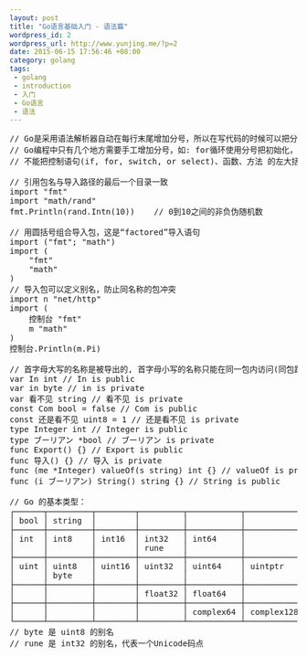 ```yaml
--- 
layout: post
title: "Go语言基础入门 - 语法篇"
wordpress_id: 2
wordpress_url: http://www.yunjing.me/?p=2
date: 2015-06-15 17:56:46 +08:00
category: golang
tags: 
 - golang
 - introduction
 - 入门
 - Go语言
 - 语法
---
```

<pre class="brush: Go" line="1">
// Go是采用语法解析器自动在每行末尾增加分号，所以在写代码的时候可以把分号省略。
// Go编程中只有几个地方需要手工增加分号，如: for循环使用分号把初始化，条件和遍历元素分开。在一行中有多条语句时，需要增加分号。
// 不能把控制语句(if, for, switch, or select)、函数、方法 的左大括号单独放在一行， 如果你这样作了语法解析器会在大括号之前插入一个分号，导致编译错误。

// 引用包名与导入路径的最后一个目录一致
import "fmt"
import "math/rand"
fmt.Println(rand.Intn(10))    // 0到10之间的非负伪随机数

// 用圆括号组合导入包，这是“factored”导入语句
import ("fmt"; "math")
import (
    "fmt"
    "math"
)
// 导入包可以定义别名，防止同名称的包冲突
import n "net/http"
import (
    控制台 "fmt"
    m "math"
)
控制台.Println(m.Pi)

// 首字母大写的名称是被导出的, 首字母小写的名称只能在同一包内访问(同包跨文件也能访问)
var In int // In is public
var in byte // in is private
var 看不见 string // 看不见 is private
const Com bool = false // Com is public
const 还是看不见 uint8 = 1 // 还是看不见 is private
type Integer int // Integer is public
type ブーリアン *bool // ブーリアン is private
func Export() {} // Export is public
func 导入() {} // 导入 is private
func (me *Integer) valueOf(s string) int {} // valueOf is private
func (i ブーリアン) String() string {} // String is public

// Go 的基本类型：
┌──────┬─────────┬────────┬─────────┬───────────┬────────────┐
│ bool │ string  │        │         │           │            │
├──────┼─────────┼────────┼─────────┼───────────┼────────────┤
│ int  │ int8    │ int16  │ int32   │ int64     │            │
│      │         │        │ rune    │           │            │
├──────┼─────────┼────────┼─────────┼───────────┼────────────┤
│ uint │ uint8   │ uint16 │ uint32  │ uint64    │ uintptr    │
│      │ byte    │        │         │           │            │
├──────┼─────────┼────────┼─────────┼───────────┼────────────┤
│      │         │        │ float32 │ float64   │            │
├──────┼─────────┼────────┼─────────┼───────────┼────────────┤
│      │         │        │         │ complex64 │ complex128 │
└──────┴─────────┴────────┴─────────┴───────────┴────────────┘
// byte 是 uint8 的别名
// rune 是 int32 的别名，代表一个Unicode码点
</pre>
